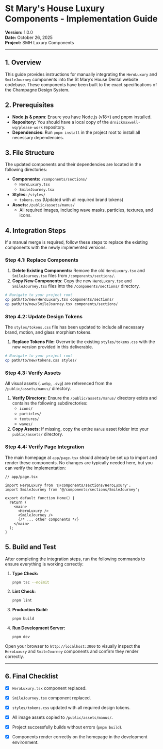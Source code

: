 # St Mary's House Luxury Components - Implementation Guide

**Version:** 1.0.0  
**Date:** October 26, 2025  
**Project:** SMH Luxury Components  

---

## 1. Overview

This guide provides instructions for manually integrating the `HeroLuxury` and `SmileJourney` components into the St Mary’s House Dental website codebase. These components have been built to the exact specifications of the Champagne Design System.

## 2. Prerequisites

- **Node.js & pnpm:** Ensure you have Node.js (v18+) and pnpm installed.
- **Repository:** You should have a local copy of the `drnickmaxwell-wq/please-work` repository.
- **Dependencies:** Run `pnpm install` in the project root to install all necessary dependencies.

## 3. File Structure

The updated components and their dependencies are located in the following directories:

- **Components:** `/components/sections/`
  - `HeroLuxury.tsx`
  - `SmileJourney.tsx`
- **Styles:** `/styles/`
  - `tokens.css` (Updated with all required brand tokens)
- **Assets:** `/public/assets/manus/`
  - All required images, including wave masks, particles, textures, and icons.

## 4. Integration Steps

If a manual merge is required, follow these steps to replace the existing components with the newly implemented versions.

### Step 4.1: Replace Components

1.  **Delete Existing Components:** Remove the old `HeroLuxury.tsx` and `SmileJourney.tsx` files from `/components/sections/`.
2.  **Copy New Components:** Copy the new `HeroLuxury.tsx` and `SmileJourney.tsx` files into the `/components/sections/` directory.

```bash
# Navigate to your project root
cp path/to/new/HeroLuxury.tsx components/sections/
cp path/to/new/SmileJourney.tsx components/sections/
```

### Step 4.2: Update Design Tokens

The `styles/tokens.css` file has been updated to include all necessary brand, motion, and glass morphism tokens. 

1.  **Replace Tokens File:** Overwrite the existing `styles/tokens.css` with the new version provided in this deliverable.

```bash
# Navigate to your project root
cp path/to/new/tokens.css styles/
```

### Step 4.3: Verify Assets

All visual assets (`.webp`, `.svg`) are referenced from the `/public/assets/manus/` directory. 

1.  **Verify Directory:** Ensure the `/public/assets/manus/` directory exists and contains the following subdirectories:
    - `icons/`
    - `particles/`
    - `textures/`
    - `waves/`
2.  **Copy Assets:** If missing, copy the entire `manus` asset folder into your `public/assets/` directory.

### Step 4.4: Verify Page Integration

The main homepage at `app/page.tsx` should already be set up to import and render these components. No changes are typically needed here, but you can verify the implementation:

```tsx
// app/page.tsx

import HeroLuxury from '@/components/sections/HeroLuxury';
import SmileJourney from '@/components/sections/SmileJourney';

export default function Home() {
  return (
    <main>
      <HeroLuxury />
      <SmileJourney />
      {/* ... other components */}
    </main>
  );
}
```

## 5. Build and Test

After completing the integration steps, run the following commands to ensure everything is working correctly:

1.  **Type Check:**

    ```bash
    pnpm tsc --noEmit
    ```

2.  **Lint Check:**

    ```bash
    pnpm lint
    ```

3.  **Production Build:**

    ```bash
    pnpm build
    ```

4.  **Run Development Server:**

    ```bash
    pnpm dev
    ```

Open your browser to `http://localhost:3000` to visually inspect the `HeroLuxury` and `SmileJourney` components and confirm they render correctly.

---

## 6. Final Checklist

- [x] `HeroLuxury.tsx` component replaced.
- [x] `SmileJourney.tsx` component replaced.
- [x] `styles/tokens.css` updated with all required design tokens.
- [x] All image assets copied to `/public/assets/manus/`.
- [x] Project successfully builds without errors (`pnpm build`).
- [x] Components render correctly on the homepage in the development environment.


